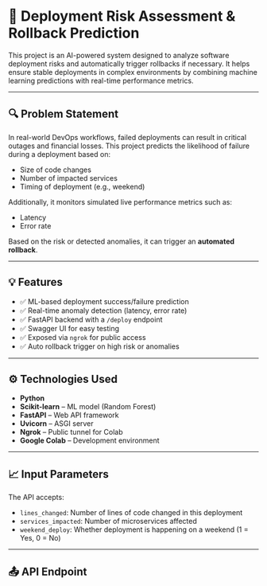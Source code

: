 # 🚀 Deployment Risk Assessment & Rollback Prediction

This project is an AI-powered system designed to analyze software deployment risks and automatically trigger rollbacks if necessary. It helps ensure stable deployments in complex environments by combining machine learning predictions with real-time performance metrics.

---

## 🔍 Problem Statement

In real-world DevOps workflows, failed deployments can result in critical outages and financial losses. This project predicts the likelihood of failure during a deployment based on:

- Size of code changes
- Number of impacted services
- Timing of deployment (e.g., weekend)

Additionally, it monitors simulated live performance metrics such as:
- Latency
- Error rate

Based on the risk or detected anomalies, it can trigger an **automated rollback**.

---

## 💡 Features

- ✅ ML-based deployment success/failure prediction
- ✅ Real-time anomaly detection (latency, error rate)
- ✅ FastAPI backend with a `/deploy` endpoint
- ✅ Swagger UI for easy testing
- ✅ Exposed via `ngrok` for public access
- ✅ Auto rollback trigger on high risk or anomalies

---

## ⚙️ Technologies Used

- **Python**
- **Scikit-learn** – ML model (Random Forest)
- **FastAPI** – Web API framework
- **Uvicorn** – ASGI server
- **Ngrok** – Public tunnel for Colab
- **Google Colab** – Development environment

---

## 📈 Input Parameters

The API accepts:
- `lines_changed`: Number of lines of code changed in this deployment
- `services_impacted`: Number of microservices affected
- `weekend_deploy`: Whether deployment is happening on a weekend (1 = Yes, 0 = No)

---

## 📤 API Endpoint

